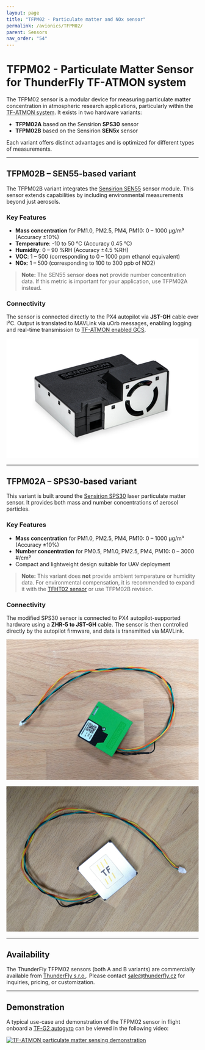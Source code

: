 ```yaml
---
layout: page
title: "TFPM02 - Particulate matter and NOx sensor"
permalink: /avionics/TFPM02/
parent: Sensors
nav_order: "54"
---
```


# TFPM02 - Particulate Matter Sensor for ThunderFly TF-ATMON system

The TFPM02 sensor is a modular device for measuring particulate matter concentration in atmospheric research applications, particularly within the [TF-ATMON system](/instruments/TF-ATMON). It exists in two hardware variants:

* **TFPM02A** based on the Sensirion **SPS30** sensor
* **TFPM02B** based on the Sensirion **SEN5x** sensor

Each variant offers distinct advantages and is optimized for different types of measurements.

---

## TFPM02B – SEN55-based variant

The TFPM02B variant integrates the [Sensirion SEN55](https://sensirion.com/products/catalog/SEN55/) sensor module. This sensor extends capabilities by including environmental measurements beyond just aerosols.

### Key Features

* **Mass concentration** for PM1.0, PM2.5, PM4, PM10: 0 – 1000 μg/m³ (Accuracy ±10%)
* **Temperature**: -10 to 50 °C (Accuracy 0.45 °C)
* **Humidity**: 0 – 90 %RH (Accuracy ±4.5 %RH)
* **VOC**: 1 – 500 (corresponding to 0 – 1000 ppm ethanol equivalent)
* **NOx**: 1 – 500 (corresponding to 100 to 300 ppb of NO2)


> **Note:** The SEN55 sensor **does not** provide number concentration data. If this metric is important for your application, use TFPM02A instead.

### Connectivity

The sensor is connected directly to the PX4 autopilot via **JST-GH** cable over I²C. Output is translated to MAVLink via uOrb messages, enabling logging and real-time transmission to [TF-ATMON enabled GCS](/instruments/TF-GCS02).

![View on TFPM02B sensor](https://raw.githubusercontent.com/ThunderFly-aerospace/TFPM02/refs/heads/TFPM02B/doc/img/SEN5x.jpg)

---

## TFPM02A – SPS30-based variant

This variant is built around the [Sensirion SPS30](https://sensirion.com/products/catalog/SPS30/) laser particulate matter sensor. It provides both mass and number concentrations of aerosol particles.

### Key Features

* **Mass concentration** for PM1.0, PM2.5, PM4, PM10: 0 – 1000 μg/m³ (Accuracy ±10%)
* **Number concentration** for PM0.5, PM1.0, PM2.5, PM4, PM10: 0 – 3000 #/cm³
* Compact and lightweight design suitable for UAV deployment

> **Note:** This variant does **not** provide ambient temperature or humidity data. For environmental compensation, it is recommended to expand it with the [TFHT02 sensor](/avionics/TFHT02) or use TFPM02B revision.

### Connectivity

The modified SPS30 sensor is connected to PX4 autopilot-supported hardware using a **ZHR-5 to JST-GH** cable. The sensor is then controlled directly by the autopilot firmware, and data is transmitted via MAVLink.

![Bottom view on TFPM02A](https://raw.githubusercontent.com/ThunderFly-aerospace/TFPM02/refs/heads/TFPM02A/doc/img/TFPM02_bottom.jpg)

![Top view on TFPM02A](https://raw.githubusercontent.com/ThunderFly-aerospace/TFPM02/refs/heads/TFPM02A/doc/img/TFPM02_top.jpg)

---

## Availability

The ThunderFly TFPM02 sensors (both A and B variants) are commercially available from [ThunderFly s.r.o.](https://www.thunderfly.cz/). Please contact [sale@thunderfly.cz](mailto:info@thunderfly.cz) for inquiries, pricing, or customization.

---

## Demonstration

A typical use-case and demonstration of the TFPM02 sensor in flight onboard a [TF-G2 autogyro](https://github.com/ThunderFly-aerospace/TF-G2) can be viewed in the following video:

[![TF-ATMON particulate matter sensing demonstration](https://img.youtube.com/vi/KUhktPDEi8I/hqdefault.jpg)](https://www.youtube.com/watch?v=KUhktPDEi8I)


